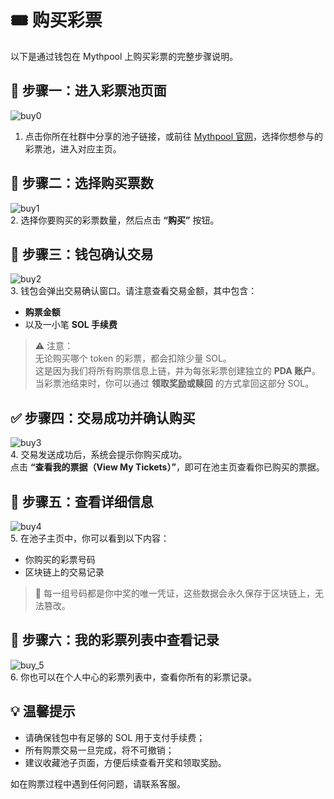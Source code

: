 # 🎟️ 购买彩票

以下是通过钱包在 Mythpool 上购买彩票的完整步骤说明。


## 🧭 步骤一：进入彩票池页面

![buy0](/buy_0.png)  
1. 点击你所在社群中分享的池子链接，或前往 [Mythpool 官网](https://www.mythpool.com)，选择你想参与的彩票池，进入对应主页。


## 🛒 步骤二：选择购买票数

![buy1](/buy_1.png)  
2. 选择你要购买的彩票数量，然后点击 **“购买”** 按钮。


## 🔐 步骤三：钱包确认交易

![buy2](/buy_2.png)  
3. 钱包会弹出交易确认窗口。请注意查看交易金额，其中包含：

- **购票金额**
- 以及一小笔 **SOL 手续费**

> ⚠️ 注意：  
> 无论购买哪个 token 的彩票，都会扣除少量 SOL。  
> 这是因为我们将所有购票信息上链，并为每张彩票创建独立的 **PDA 账户**。  
> 当彩票池结束时，你可以通过 **领取奖励或赎回** 的方式拿回这部分 SOL。

## ✅ 步骤四：交易成功并确认购买

![buy3](/buy_3.png)  
4. 交易发送成功后，系统会提示你购买成功。  
点击 **“查看我的票据（View My Tickets）”**，即可在池主页查看你已购买的票据。


## 🔎 步骤五：查看详细信息

![buy4](/buy_4.png)  
5. 在池子主页中，你可以看到以下内容：

- 你购买的彩票号码
- 区块链上的交易记录

> 🧾 每一组号码都是你中奖的唯一凭证，这些数据会永久保存于区块链上，无法篡改。


## 🎫 步骤六：我的彩票列表中查看记录

![buy_5](/buy_5.png)  
6. 你也可以在个人中心的彩票列表中，查看你所有的彩票记录。


## 💡 温馨提示

- 请确保钱包中有足够的 SOL 用于支付手续费；
- 所有购票交易一旦完成，将不可撤销；
- 建议收藏池子页面，方便后续查看开奖和领取奖励。

如在购票过程中遇到任何问题，请联系客服。
